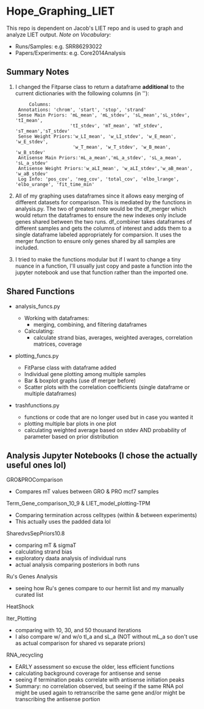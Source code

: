 # Hope_Graphing_LIET
This repo is dependent on Jacob's LIET repo and is used to graph and analyze LIET output.
*Note on Vocabulary:*
- Runs/Samples: e.g. SRR86293022
- Papers/Experiments: e.g. Core2014Analysis
## Summary Notes
1. I changed the Fitparse class to return a dataframe **additional** to the current dictionaries with the following columns (in ''):
        
        
            Columns: 
        Annotations: 'chrom', 'start', 'stop', 'strand' 
        Sense Main Priors: 'mL_mean', 'mL_stdev', 'sL_mean','sL_stdev', 'tI_mean', 
                           'tI_stdev', 'mT_mean', 'mT_stdev', 'sT_mean','sT_stdev' 
        Sense Weight Priors:'w_LI_mean', 'w_LI_stdev', 'w_E_mean', 'w_E_stdev',
                            'w_T_mean', 'w_T_stdev', 'w_B_mean', 'w_B_stdev' 
        Antisense Main Priors:'mL_a_mean','mL_a_stdev', 'sL_a_mean', 'sL_a_stdev' 
        Antisense Weight Priors:'w_aLI_mean', 'w_aLI_stdev','w_aB_mean', 'w_aB_stdev'
        Log Info: 'pos_cov', 'neg_cov', 'total_cov', 'elbo_lrange', 'elbo_urange', 'fit_time_min' 
        
        
2. All of my graphing uses dataframes since it allows easy merging of different datasets for comparison. This is mediated by the functions in analysis.py. The two of greatest note would be the df_merger which would return the dataframes to ensure the new indexes only include genes shared between the two runs. df_combiner takes dataframes of different samples and gets the columns of interest and adds them to a single dataframe labeled appropriately for comparsion. It uses the merger function to ensure only genes shared by all samples are included.
3. I tried to make the functions modular but if I want to change a tiny nuance in a function, I'll usually just copy and paste a function into the jupyter notebook and use that function rather than the imported one.


## Shared Functions
- analysis_funcs.py
  - Working with dataframes:
    - merging, combining, and filtering dataframes
  - Calculating:
    - calculate strand bias, averages, weighted averages, correlation matrices, coverage

- plotting_funcs.py
  - FitParse class with dataframe added
  - Individual gene plotting among multiple samples
  - Bar & boxplot graphs (use df merger before)
  - Scatter plots with the correlation coefficients (single dataframe or multiple dataframes)
  
- trashfunctions.py
  - functions or code that are no longer used but in case you wanted it
  - plotting multiple bar plots in one plot
  - calculating weighted average based on stdev AND probability of parameter based on prior distribution
  
## Analysis Jupyter Notebooks (I chose the actually useful ones lol)
GRO&PROComparison
- Compares mT values between GRO & PRO mcf7 samples

Term_Gene_comparison_10_9 & LIET_model_plotting-TPM
- Comparing termination across celltypes (within & between experiments)
- This actually uses the padded data lol

SharedvsSepPriors10.8
- comparing mT & sigmaT
- calculating strand bias
- exploratory daata analysis of individual runs
- actual analysis comparing posteriors in both runs

Ru's Genes Analysis
- seeing how Ru's genes compare to our hermit list and my manually curated list

HeatShock

Iter_Plotting
- comparing with 10, 30, and 50 thousand iterations
- I also compare w/ and w/o tI_a and sL_a (NOT without mL_a so don't use as actual comparison for shared vs separate priors)

RNA_recycling
- EARLY assessment so excuse the older, less efficient functions
- calculating background coverage for antisense and sense
- seeing if termination peaks correlate with antisense initiation peaks
- Summary: no correlation observed, but seeing if the same RNA pol might be used again to retranscribe the same gene and/or might be transcribing the antisense portion
